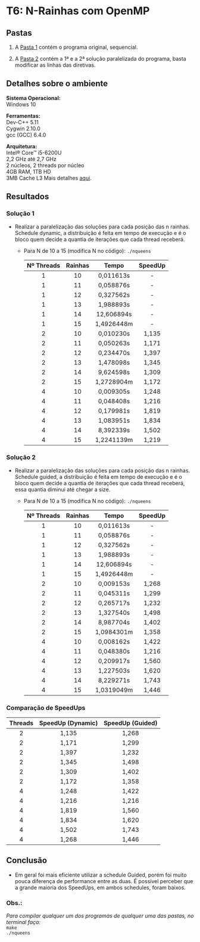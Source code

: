# T6: N-Rainhas com OpenMP

## Pastas

1. A [Pasta 1](1.nQueens_Seq) contém o programa original, sequencial.

2. A [Pasta 2](2.nQueens_OpenMP) contém a 1ª e a 2ª solução paralelizada do programa, basta modificar as linhas das diretivas.

## Detalhes sobre o ambiente

**Sistema Operacional:**  
Windows 10

**Ferramentas:**  
Dev-C++ 5.11  
Cygwin 2.10.0  
gcc (GCC) 6.4.0

**Arquitetura:**  
Intel® Core™ i5-6200U  
2,2 GHz até 2,7 GHz  
2 núcleos, 2 threads por núcleo  
4GB RAM, 1TB HD  
3MB Cache L3
Mais detalhes [aqui](https://ark.intel.com/products/85212/Intel-Core-i5-5200U-Processor-3M-Cache-up-to-2_70-GHz).

## Resultados

### Solução 1

* Realizar a paralelização das soluções para cada posição das n rainhas. Schedule dynamic, a distribuição é feita em tempo de execução e é o bloco quem decide a quantia de iterações que cada thread receberá.

  * Para N de 10 a 15 (modifica N no código): `./nqueens`  

    | Nº Threads | Rainhas | Tempo      | SpeedUp |  
    | :--------: | :-----: | :--------: | :-----: |  
    | 1          | 10      | 0,011613s  | -       |  
    | 1          | 11      | 0,058876s  | -       |  
    | 1          | 12      | 0,327562s  | -       |  
    | 1          | 13      | 1,988893s  | -       |  
    | 1          | 14      | 12,606894s | -       |  
    | 1          | 15      | 1,4926448m | -       |  
    | 2          | 10      | 0,010230s  | 1,135   |  
    | 2          | 11      | 0,050263s  | 1,171   |  
    | 2          | 12      | 0,234470s  | 1,397   |
    | 2          | 13      | 1,478098s  | 1,345   |
    | 2          | 14      | 9,624598s  | 1,309   |
    | 2          | 15      | 1,2728904m | 1,172   |
    | 4          | 10      | 0,009305s  | 1,248   |
    | 4          | 11      | 0,048408s  | 1,216   |
    | 4          | 12      | 0,179981s  | 1,819   |
    | 4          | 13      | 1,083951s  | 1,834   |
    | 4          | 14      | 8,392339s  | 1,502   |
    | 4          | 15      | 1,2241139m | 1,219   |
  
### Solução 2

* Realizar a paralelização das soluções para cada posição das n rainhas. Schedule guided, a distribuição é feita em tempo de execução e é o bloco quem decide a quantia de iterações que cada thread receberá, essa quantia diminui até chegar a size.

  * Para N de 10 a 15 (modifica N no código): `./nqueens`  

    | Nº Threads | Rainhas | Tempo      | SpeedUp |  
    | :--------: | :-----: | :--------: | :-----: |  
    | 1          | 10      | 0,011613s  | -       |  
    | 1          | 11      | 0,058876s  | -       |  
    | 1          | 12      | 0,327562s  | -       |  
    | 1          | 13      | 1,988893s  | -       |  
    | 1          | 14      | 12,606894s | -       |  
    | 1          | 15      | 1,4926448m | -       |  
    | 2          | 10      | 0,009153s  | 1,268   |  
    | 2          | 11      | 0,045311s  | 1,299   |  
    | 2          | 12      | 0,265717s  | 1,232   |
    | 2          | 13      | 1,327540s  | 1,498   |
    | 2          | 14      | 8,987704s  | 1,402   |
    | 2          | 15      | 1,0984301m | 1,358   |
    | 4          | 10      | 0,008162s  | 1,422   |
    | 4          | 11      | 0,048380s  | 1,216   |
    | 4          | 12      | 0,209917s  | 1,560   |
    | 4          | 13      | 1,227503s  | 1,620   |
    | 4          | 14      | 8,229271s  | 1,743   |
    | 4          | 15      | 1,0319049m | 1,446   |
    
### Comparação de SpeedUps
  
   | Threads | SpeedUp (Dynamic) | SpeedUp (Guided) |
   | :-----: | :---------------: | :--------------: |
   | 2 | 1,135   | 1,268 |
   | 2 | 1,171   | 1,299 |
   | 2 | 1,397   | 1,232 |
   | 2 | 1,345   | 1,498 |
   | 2 | 1,309   | 1,402 |
   | 2 | 1,172   | 1,358 |
   | 4 | 1,248   | 1,422 |
   | 4 | 1,216   | 1,216 |
   | 4 | 1,819   | 1,560 |
   | 4 | 1,834   | 1,620 |
   | 4 | 1,502   | 1,743 |
   | 4 | 1,268   | 1,446 |
    
## Conclusão

* Em geral foi mais eficiente utilizar a schedule Guided, porém foi muito pouca diferença de performance entre as duas. É possível perceber que a grande maioria dos SpeedUps, em ambos schedules, foram baixos.
 
### Obs.:

*Para compilar qualquer um dos programas de qualquer uma das pastas, no terminal faça:*  
`make`  
`./nqueens`
